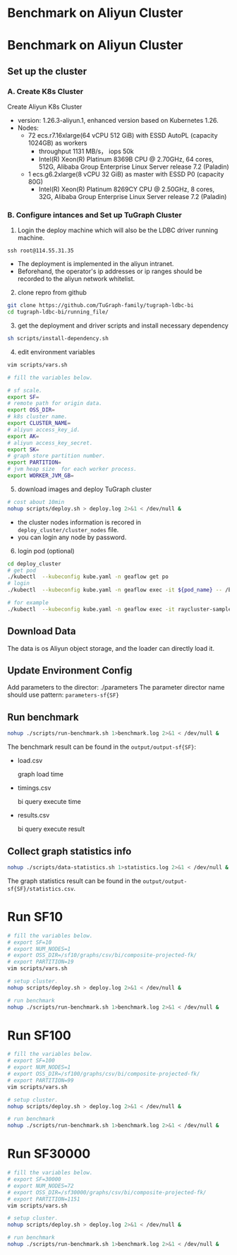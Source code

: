 # Benchmark on Aliyun Cluster

# Benchmark on Aliyun Cluster

## Set up the cluster
### A. Create K8s Cluster
Create Aliyun K8s Cluster
* version:  1.26.3-aliyun.1, enhanced version based on Kubernetes 1.26.
* Nodes:
    * 72 ecs.r7.16xlarge(64 vCPU 512 GiB) with ESSD AutoPL (capacity 1024GB) as workers
        *  throughput 1131 MB/s， iops 50k
        *  Intel(R) Xeon(R) Platinum 8369B CPU @ 2.70GHz, 64 cores, 512G, Alibaba Group Enterprise Linux Server release 7.2 (Paladin)
    * 1 ecs.g6.2xlarge(8 vCPU 32 GiB) as master with ESSD P0 (capacity 80G)
        * Intel(R) Xeon(R) Platinum 8269CY CPU @ 2.50GHz, 8 cores, 32G, Alibaba Group Enterprise Linux Server release 7.2 (Paladin)

### B. Configure intances and Set up TuGraph Cluster


1. Login the deploy machine which will also be the LDBC driver running machine.

```
ssh root@114.55.31.35
```
* The deployment is implemented in the aliyun intranet.
* Beforehand, the operator's ip addresses or ip ranges should be recorded to the aliyun network whitelist.

2. clone repro from github
```sh
git clone https://github.com/TuGraph-family/tugraph-ldbc-bi
cd tugraph-ldbc-bi/running_file/
```

3. get the deployment and driver scripts and install necessary dependency
```sh
sh scripts/install-dependency.sh
```


4. edit environment variables
```sh
vim scripts/vars.sh

# fill the variables below.

# sf scale.
export SF=
# remote path for origin data.
export OSS_DIR=
# k8s cluster name.
export CLUSTER_NAME=
# aliyun access_key_id.
export AK=
# aliyun access_key_secret.
export SK=
# graph store partition number.
export PARTITION=
# jvm heap size  for each worker process.
export WORKER_JVM_GB=
```   

5. download images and deploy TuGraph cluster

```sh
# cost about 10min
nohup scripts/deploy.sh > deploy.log 2>&1 < /dev/null &

```
* the cluster nodes information is recored in `deploy_cluster/cluster_nodes` file.
* you can login any node by password.

6. login pod (optional)
```sh
cd deploy_cluster
# get pod
./kubectl  --kubeconfig kube.yaml -n geaflow get po
# login
./kubectl  --kubeconfig kube.yaml -n geaflow exec -it ${pod_name} -- /bin/bash

# for example
./kubectl  --kubeconfig kube.yaml -n geaflow exec -it raycluster-sample-8c64g-worker-1 -- /bin/bash
```



## Download Data
The data is os Aliyun object storage, and the loader can directly load it.


## Update Environment Config
Add parameters to the director:  ./parameters
The parameter director name should use pattern: `parameters-sf{SF}`


## Run benchmark
```sh
nohup ./scripts/run-benchmark.sh 1>benchmark.log 2>&1 < /dev/null &
```
The benchmark result can be found in the `output/output-sf{SF}`:
- load.csv

  graph load time
- timings.csv

  bi query execute time
- results.csv
  
  bi query execute result

## Collect graph statistics info
```sh
nohup ./scripts/data-statistics.sh 1>statistics.log 2>&1 < /dev/null &
```
The graph statistics result can be found in the `output/output-sf{SF}/statistics.csv`.

# Run SF10


```sh
# fill the variables below.
# export SF=10
# export NUM_NODES=1
# export OSS_DIR=/sf10/graphs/csv/bi/composite-projected-fk/
# export PARTITION=19
vim scripts/vars.sh

# setup cluster.
nohup scripts/deploy.sh > deploy.log 2>&1 < /dev/null &

# run benchmark
nohup ./scripts/run-benchmark.sh 1>benchmark.log 2>&1 < /dev/null &

```  

# Run SF100
```sh
# fill the variables below.
# export SF=100
# export NUM_NODES=1
# export OSS_DIR=/sf100/graphs/csv/bi/composite-projected-fk/
# export PARTITION=99
vim scripts/vars.sh

# setup cluster.
nohup scripts/deploy.sh > deploy.log 2>&1 < /dev/null &

# run benchmark
nohup ./scripts/run-benchmark.sh 1>benchmark.log 2>&1 < /dev/null &

``` 

# Run SF30000
```sh
# fill the variables below.
# export SF=30000
# export NUM_NODES=72
# export OSS_DIR=/sf30000/graphs/csv/bi/composite-projected-fk/
# export PARTITION=1151
vim scripts/vars.sh

# setup cluster.
nohup scripts/deploy.sh > deploy.log 2>&1 < /dev/null &

# run benchmark
nohup ./scripts/run-benchmark.sh 1>benchmark.log 2>&1 < /dev/null &

``` 